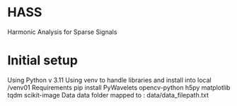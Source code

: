 # HASS
Harmonic Analysis for Sparse Signals

# Initial setup

Using Python v 3.11
Using venv to handle libraries and install into local /venv01
Requirements
 pip install PyWavelets opencv-python h5py matplotlib tqdm scikit-image
Data
 data folder mapped to : data/data_filepath.txt
